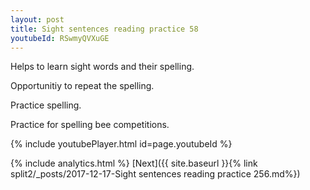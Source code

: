 ```yaml
---
layout: post
title: Sight sentences reading practice 58
youtubeId: RSwmyQVXuGE
---
```

 
 
Helps to learn sight words and their spelling.

Opportunitiy to repeat the spelling. 

Practice spelling. 
 
Practice for spelling bee competitions. 
 
{% include youtubePlayer.html id=page.youtubeId %}
 
 
{% include analytics.html %} 
[Next]({{ site.baseurl }}{% link  split2/_posts/2017-12-17-Sight sentences reading practice 256.md%})
 

